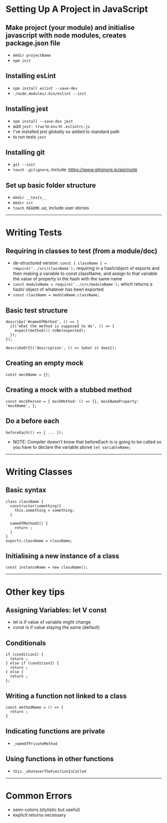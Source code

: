 # Setting Up A Project in JavaScript

## Make project (your module) and initialise javascript with node modules, creates package.json file
- `mkdir projectName`
- `npm init`

## Installing esLint
- `npm install eslint --save-dev`
- `./node_modules/.bin/eslint --init`                                                          

## Installing jest
- `npm install --save-dev jest`    
- add `jest: true` to `env` in `.eslintrc.js`
- I've installed jest globally so added to standard path
- to run tests `jest`

## Installing git                                                         
- `git --init`
- `touch .gitignore`, include: https://www.gitignore.io/api/node

## Set up basic folder structure
- `mkdir __tests__`
- `mkdir src`
- `touch README.md`, include user stories

***

# Writing Tests

## Requiring in classes to test (from a module/doc)
- de-structured version: `const { className } = require('../src/className');` requiring in a hash/object of exports and then making a variable to const className, and assign to that variable the value of property in the hash with the same name
- `const moduleName = require('../src/moduleName');` which returns a hash/ object of whatever has been exported
- `const className = moduleName.className;`

## Basic test structure
```
describe('#nameOfMethod', () => {
  it('what the method is supposed to do', () => {
    expect(method()).toBe(expected);
  });
});
```
`describeOrIt('description', () => {what it does});`

## Creating an empty mock
`const mockName = {};`

## Creating a mock with a stubbed method
`const mockPerson = {
  mockMethod: () => {},
  mockNameProperty: 'mockName',
};`

## Do a before each
`beforeEach(() => { ... });`
- NOTE: Compiler doesn't know that beforeEach is is going to be called so you have to declare the variable above `let variableName;`
***


# Writing Classes

## Basic syntax
```
class className {
  constructor(something){
    this.something = something;
  }

  nameOfMethod2() {
    return ;
  }
}
exports.className = className;
```

## Initialising a new instance of a class
`const instanceName = new className();`

***


# Other key tips

## Assigning Variables: let V const
- let is if value of variable might change
- const is if value staying the same (default)

## Conditionals
```
if (condition1) {
  return ;
} else if (condition2) {
  return ;
} else {
  return ;
};
```

## Writing a function not linked to a class
```
const methodName = () => {
  return ;
}
```

## Indicating functions are private
- `_nameOfPrivateMethod`

## Using functions in other functions
- `this._whateverTheFunctionIsCalled`
***

# Common Errors
- semi-colons (stylistic but useful)
- explicit returns necessary
